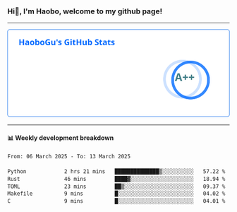 <!--<h2 align="center"> Hi👋, I'm Haobo, welcome to my github page! </h2>-->
### Hi👋, I'm Haobo, welcome to my github page!
-------

<img href="https://github.com/HaoboGu" src="assets/stats.svg" alt="github stats" /> 

-------

#### 📊 **Weekly development breakdown**
<!--START_SECTION:waka-->

```txt
From: 06 March 2025 - To: 13 March 2025

Python            2 hrs 21 mins   ██████████████▒░░░░░░░░░░   57.22 %
Rust              46 mins         ████▓░░░░░░░░░░░░░░░░░░░░   18.94 %
TOML              23 mins         ██▒░░░░░░░░░░░░░░░░░░░░░░   09.37 %
Makefile          9 mins          █░░░░░░░░░░░░░░░░░░░░░░░░   04.02 %
C                 9 mins          █░░░░░░░░░░░░░░░░░░░░░░░░   04.01 %
```

<!--END_SECTION:waka-->
<!--
backup url: https://github-readme-status-dusky-ten.vercel.app/api?username=HaoboGu&count_private=true&show_icons=true&theme=transparent&border_color=2f80ed
-->
<!--
**HaoboGu/HaoboGu** is a ✨ _special_ ✨ repository because its `README.md` (this file) appears on your GitHub profile.

Here are some ideas to get you started:

- 🔭 I’m currently working on AI-assisted programming tools
- 🌱 I’m currently learning ...
- 👯 I’m looking to collaborate on ...
- 🤔 I’m looking for help with ...
- 💬 Ask me about ...
- 📫 How to reach me: ...
- 😄 Pronouns: ...
- ⚡ Fun fact: ...
-->
